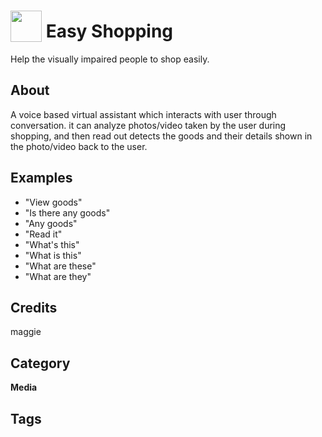 # <img src="https://raw.githack.com/FortAwesome/Font-Awesome/master/svgs/solid/robot.svg" card_color="#22A7F0" width="50" height="50" style="vertical-align:bottom"/> Easy Shopping
Help the visually impaired people to shop easily.

## About
A voice based virtual assistant which interacts with user through conversation. it can analyze photos/video taken by the user during shopping, and then read out detects the goods and their details shown in the photo/video back to the user.

## Examples
* "View goods"
* "Is there any goods"
* "Any goods"
* "Read it"
* "What's this"
* "What is this"
* "What are these"
* "What are they"

## Credits
maggie

## Category
**Media**

## Tags

